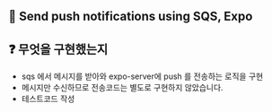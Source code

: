 ## 🙌 Send push notifications using SQS, Expo

## ❓ 무엇을 구현했는지

- sqs 에서 메시지를 받아와 expo-server에 push 를 전송하는 로직을 구현
- 메시지만 수신하므로 전송코드는 별도로 구현하지 않았습니다.
- 테스트코드 작성
